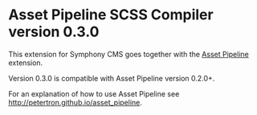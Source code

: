 # Asset Pipeline SCSS Compiler version 0.3.0

This extension for Symphony CMS goes together with the [Asset Pipeline](https://github.com/petertron/asset_pipeline/) extension.

Version 0.3.0 is compatible with Asset Pipeline version 0.2.0+.

For an explanation of how to use Asset Pipeline see <http://petertron.github.io/asset_pipeline>.
